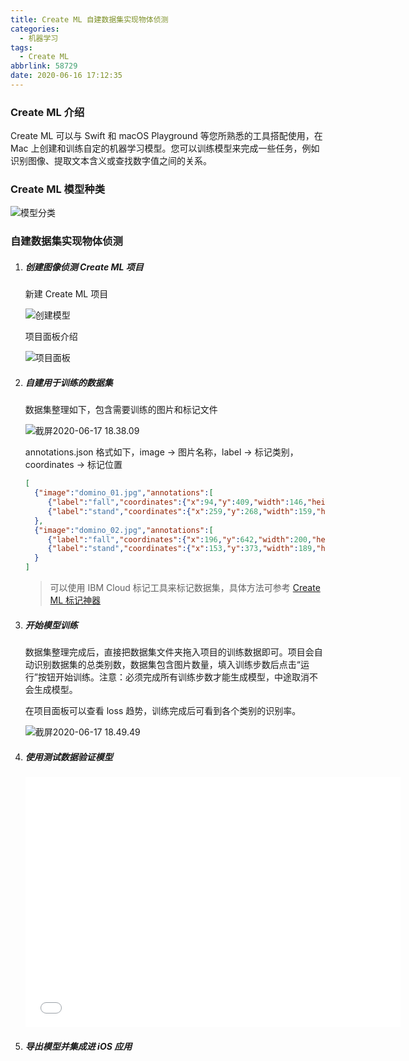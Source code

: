 ```yaml
---
title: Create ML 自建数据集实现物体侦测
categories:
  - 机器学习
tags:
  - Create ML
abbrlink: 58729
date: 2020-06-16 17:12:35
---
```


### Create ML 介绍

Create ML 可以与 Swift 和 macOS Playground 等您所熟悉的工具搭配使用，在 Mac 上创建和训练自定的机器学习模型。您可以训练模型来完成一些任务，例如识别图像、提取文本含义或查找数字值之间的关系。

### Create ML 模型种类

![模型分类](https://i.loli.net/2020/06/17/LwsEPZMcrJbVSvI.png)

### 自建数据集实现物体侦测

1. ##### 创建图像侦测 Create ML 项目

   新建 Create ML 项目

   ![创建模型](https://i.loli.net/2020/06/17/t1FvVm8H6S59pKs.png)

   项目面板介绍

   ![项目面板](https://i.loli.net/2020/06/17/QwRdbG3WEgMJkXC.png)

2. ##### 自建用于训练的数据集

   数据集整理如下，包含需要训练的图片和标记文件

   ![截屏2020-06-17 18.38.09](https://i.loli.net/2020/06/17/HT4jxsbMySFzr9h.png)

   annotations.json 格式如下，image → 图片名称，label → 标记类别，coordinates → 标记位置

   ```json
   [
     {"image":"domino_01.jpg","annotations":[
        {"label":"fall","coordinates":{"x":94,"y":409,"width":146,"height":225}},
        {"label":"stand","coordinates":{"x":259,"y":268,"width":159,"height":269}}]
     },
     {"image":"domino_02.jpg","annotations":[
        {"label":"fall","coordinates":{"x":196,"y":642,"width":200,"height":278}},
        {"label":"stand","coordinates":{"x":153,"y":373,"width":189,"height":263}}]
     }
   ]
   ```

   > 可以使用 IBM Cloud 标记工具来标记数据集，具体方法可参考  [Create ML 标记神器](https://blog.csdn.net/duxinshuxiaobian/article/details/95915249)

3. ##### 开始模型训练

   数据集整理完成后，直接把数据集文件夹拖入项目的训练数据即可。项目会自动识别数据集的总类别数，数据集包含图片数量，填入训练步数后点击“运行”按钮开始训练。注意：必须完成所有训练步数才能生成模型，中途取消不会生成模型。

   在项目面板可以查看 loss 趋势，训练完成后可看到各个类别的识别率。

   ![截屏2020-06-17 18.49.49](https://i.loli.net/2020/06/17/pIAiKnek27YS8u5.png)

4. ##### 使用测试数据验证模型

   <iframe height="400" width="600" src="//player.bilibili.com/player.html?aid=371069850&bvid=BV1kZ4y1H7ct&cid=203127865&page=1" scrolling="no" border="0" frameborder="no" framespacing="0" allowfullscreen="true"> </iframe>

5. ##### 导出模型并集成进 iOS 应用

   

   

